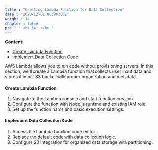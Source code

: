 ```yaml
---
title : "Creating Lambda Function for Data Collection"
date : "2023-12-01T00:00:00Z"
weight : 14
chapter : false
pre : " <b> 14. </b> "
---
```


**Content:**
- [Create Lambda Function](14.1-create-lambda-function/)
- [Implement Data Collection Code](14.2-implement-data-collection-code/)

AWS Lambda allows you to run code without provisioning servers. In this section, we'll create a Lambda function that collects user input data and stores it in our S3 bucket with proper organization and metadata.

#### Create Lambda Function

1. Navigate to the Lambda console and start function creation.
2. Configure the function with Node.js runtime and existing IAM role.
3. Set up the function name and basic execution settings.

#### Implement Data Collection Code

1. Access the Lambda function code editor.
2. Replace the default code with data collection logic.
3. Configure S3 integration for organized data storage with partitioning.